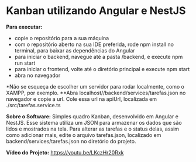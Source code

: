 
Kanban utilizando Angular e NestJS
===========================================
**Para executar:**
- copie o repositório para a sua máquina
- com o repositório aberto na sua IDE preferida, rode npm install no terminal, para baixar as dependências do Angular
- para iniciar o backend, navegue até a pasta /backend, e execute npm run start
- para iniciar o frontend, volte até o diretório principal e execute npm start
- abra no navegador
  
*Não se esqueça de escolher um servidor para rodar localmente, como o XAMPP, por exemplo.
**Abra localhost/<caminho para o projeto no seu computador>/backend/services/tarefas.json no navegador e copie a url. Cole essa url na apiUrl, localizada em ./src/tarefas.service.ts 

**Sobre o Software:**
Simples quadro Kanban, desenvolvido em Angular e NestJS. 
Esse sistema utiliza um JSON para armazenar os dados que são lidos e mostrados na tela. 
Para alterar as tarefas e o status delas, assim como adicionar mais, edite o arquivo tarefas.json, localizado em backend/services/tarefas.json no diretório do projeto.
  
**Vídeo do Projeto:**
https://youtu.be/LKczHr20Rxk


